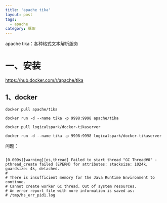 ```yaml
---
title: 'apache tika'
layout: post
tags:
  - apache
category: 框架
---
```

apache tika：各种格式文本解析服务

<!--more-->

# 一、安装
https://hub.docker.com/r/apache/tika


## 1、docker
```
docker pull apache/tika

docker run -d --name tika -p 9998:9998 apache/tika

docker pull logicalspark/docker-tikaserver

docker run -d --name tika -p 9998:9998 logicalspark/docker-tikaserver
```

问题：
```

[0.009s][warning][os,thread] Failed to start thread "GC Thread#0" - pthread_create failed (EPERM) for attributes: stacksize: 1024k, guardsize: 4k, detached.
#
# There is insufficient memory for the Java Runtime Environment to continue.
# Cannot create worker GC thread. Out of system resources.
# An error report file with more information is saved as:
# /tmp/hs_err_pid1.log

```